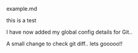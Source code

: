 example.md

this is a test 

I have now added my global config details for Git.. 


A small change to check git diff.. lets gooooo!!